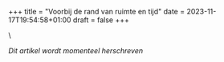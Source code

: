 +++
title = "Voorbij de rand van ruimte en tijd"
date = 2023-11-17T19:54:58+01:00
draft = false
+++

\

*Dit artikel wordt momenteel herschreven*
